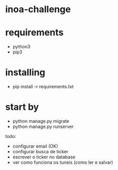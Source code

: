 # inoa-challenge

# requirements
- python3
- pip3

# installing
- pip install -r requirements.txt

# start by
- python manage.py migrate
- python manage.py runserver


todo:
- configurar email (OK)
- configurar busca de ticker 
- escrever o ticker no database
- ver como funciona os tuneis (como ler e salvar)